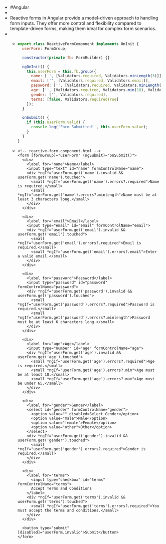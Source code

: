 - #Angular
-
- Reactive forms in Angular provide a model-driven approach to handling form inputs. They offer more control and flexibility compared to template-driven forms, making them ideal for complex form scenarios.
-
	- ```javascript
	  export class ReactiveFormComponent implements OnInit {
	    userForm: FormGroup;
	  
	    constructor(private fb: FormBuilder) {}
	  
	    ngOnInit() {
	      this.userForm = this.fb.group({
	        name: ['', [Validators.required, Validators.minLength(3)]],
	        email: ['', [Validators.required, Validators.email]],
	        password: ['', [Validators.required, Validators.minLength(6)]],
	        age: ['', [Validators.required, Validators.min(18), Validators.max(65)]],
	        gender: ['', Validators.required],
	        terms: [false, Validators.requiredTrue]
	      });
	    }
	  
	    onSubmit() {
	      if (this.userForm.valid) {
	        console.log('Form Submitted!', this.userForm.value);
	      }
	    }
	  }
	  ```
	- ```htmlmixed
	  <!-- reactive-form.component.html -->
	  <form [formGroup]="userForm" (ngSubmit)="onSubmit()">
	    <div>
	      <label for="name">Name</label>
	      <input type="text" id="name" formControlName="name">
	      <div *ngIf="userForm.get('name').invalid && userForm.get('name').touched">
	        <small *ngIf="userForm.get('name').errors?.required">Name is required.</small>
	        <small *ngIf="userForm.get('name').errors?.minlength">Name must be at least 3 characters long.</small>
	      </div>
	    </div>
	  
	    <div>
	      <label for="email">Email</label>
	      <input type="email" id="email" formControlName="email">
	      <div *ngIf="userForm.get('email').invalid && userForm.get('email').touched">
	        <small *ngIf="userForm.get('email').errors?.required">Email is required.</small>
	        <small *ngIf="userForm.get('email').errors?.email">Enter a valid email.</small>
	      </div>
	    </div>
	  
	    <div>
	      <label for="password">Password</label>
	      <input type="password" id="password" formControlName="password">
	      <div *ngIf="userForm.get('password').invalid && userForm.get('password').touched">
	        <small *ngIf="userForm.get('password').errors?.required">Password is required.</small>
	        <small *ngIf="userForm.get('password').errors?.minlength">Password must be at least 6 characters long.</small>
	      </div>
	    </div>
	  
	    <div>
	      <label for="age">Age</label>
	      <input type="number" id="age" formControlName="age">
	      <div *ngIf="userForm.get('age').invalid && userForm.get('age').touched">
	        <small *ngIf="userForm.get('age').errors?.required">Age is required.</small>
	        <small *ngIf="userForm.get('age').errors?.min">Age must be at least 18.</small>
	        <small *ngIf="userForm.get('age').errors?.max">Age must be under 65.</small>
	      </div>
	    </div>
	  
	    <div>
	      <label for="gender">Gender</label>
	      <select id="gender" formControlName="gender">
	        <option value="" disabled>Select Gender</option>
	        <option value="male">Male</option>
	        <option value="female">Female</option>
	        <option value="other">Other</option>
	      </select>
	      <div *ngIf="userForm.get('gender').invalid && userForm.get('gender').touched">
	        <small *ngIf="userForm.get('gender').errors?.required">Gender is required.</small>
	      </div>
	    </div>
	  
	    <div>
	      <label for="terms">
	        <input type="checkbox" id="terms" formControlName="terms">
	        Accept Terms and Conditions
	      </label>
	      <div *ngIf="userForm.get('terms').invalid && userForm.get('terms').touched">
	        <small *ngIf="userForm.get('terms').errors?.required">You must accept the terms and conditions.</small>
	      </div>
	    </div>
	  
	    <button type="submit" [disabled]="userForm.invalid">Submit</button>
	  </form>
	  
	  ```